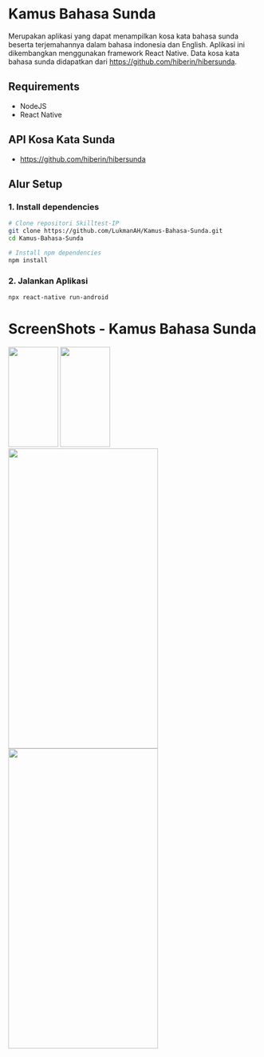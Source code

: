 # Kamus Bahasa Sunda
Merupakan aplikasi yang dapat menampilkan kosa kata bahasa sunda beserta terjemahannya dalam bahasa indonesia dan English. Aplikasi ini dikembangkan menggunakan framework React Native. Data kosa kata bahasa sunda didapatkan dari https://github.com/hiberin/hibersunda. 

## Requirements

- NodeJS
- React Native

## API Kosa Kata Sunda 
- https://github.com/hiberin/hibersunda

## Alur Setup

### 1. Install dependencies

```sh
# Clone repositori Skilltest-IP
git clone https://github.com/LukmanAH/Kamus-Bahasa-Sunda.git
cd Kamus-Bahasa-Sunda

# Install npm dependencies
npm install
```

### 2. Jalankan Aplikasi
```
npx react-native run-android
```

# ScreenShots - Kamus Bahasa Sunda

<img src="https://user-images.githubusercontent.com/56007339/219726427-7b771195-4114-4b34-96b0-509ed78ba0f2.jpg" width="100" height="200">

<img src="https://user-images.githubusercontent.com/56007339/219726501-f2ff79f5-b5bd-4fc5-b77f-3536c26e0104.jpg" width="100" height="200">

<img src="https://user-images.githubusercontent.com/56007339/219726453-a7238d2f-5fd5-4e79-94f2-748936da6948.jpg" width="300" height="600">

<img src="https://user-images.githubusercontent.com/56007339/219726480-25288765-e90b-4d5c-bc6f-8c5f141d839e.jpg" width="300" height="600">

